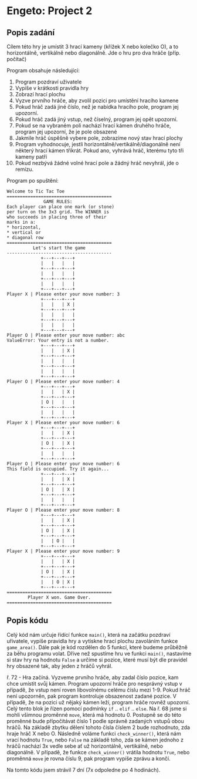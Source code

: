 Engeto: Project 2
===

Popis zadání
---
Cílem této hry je umístit 3 hrací kameny (křížek X nebo kolečko O), a to horizontálně, vertikálně nebo diagonálně. Jde o hru pro dva hráče (příp. počítač)

Program obsahuje následující:
1.  Program pozdraví uživatele
2.  Vypíše v krátkosti pravidla hry
3.  Zobrazí hrací plochu
4.  Vyzve prvního hráče, aby zvolil pozici pro umístění hracího kamene
5.  Pokud hráč zadá jiné číslo, než je nabídka hracího pole, program jej upozorní.
6.  Pokud hráč zadá jiný vstup, než číselný, program jej opět upozorní.
7.  Pokud se na vybraném poli nachází hrací kámen druhého hráče, program jej upozorní, že je pole obsazené
8.  Jakmile hráč úspěšně vybere pole, zobrazíme nový stav hrací plochy
9.  Program vyhodnocuje, jestli horizontálně/vertikálně/diagonálně není některý hrací kámen tříkrát. Pokud ano, vyhrává hráč, kterému tyto tři kameny patří
10. Pokud nezbývá žádné volné hrací pole a žádný hráč nevyhrál, jde o remízu.

Program po spuštění:

```
Welcome to Tic Tac Toe
========================================
              GAME RULES:               
Each player can place one mark (or stone)
per turn on the 3x3 grid. The WINNER is
who succeeds in placing three of their
marks in a:
* horizontal,
* vertical or
* diagonal row
========================================
          Let's start the game          
----------------------------------------
             +---+---+---+              
             |   |   |   |              
             +---+---+---+              
             |   |   |   |              
             +---+---+---+              
             |   |   |   |              
             +---+---+---+              
Player X | Please enter your move number: 3
             +---+---+---+              
             |   |   | X |              
             +---+---+---+              
             |   |   |   |              
             +---+---+---+              
             |   |   |   |              
             +---+---+---+              
Player O | Please enter your move number: abc
ValueError: Your entry is not a number.
             +---+---+---+              
             |   |   | X |              
             +---+---+---+              
             |   |   |   |              
             +---+---+---+              
             |   |   |   |              
             +---+---+---+              
Player O | Please enter your move number: 4
             +---+---+---+              
             |   |   | X |              
             +---+---+---+              
             | O |   |   |              
             +---+---+---+              
             |   |   |   |              
             +---+---+---+              
Player X | Please enter your move number: 6
             +---+---+---+              
             |   |   | X |              
             +---+---+---+              
             | O |   | X |              
             +---+---+---+              
             |   |   |   |              
             +---+---+---+              
Player O | Please enter your move number: 6
This field is occupied. Try it again...
             +---+---+---+              
             |   |   | X |              
             +---+---+---+              
             | O |   | X |              
             +---+---+---+              
             |   |   |   |              
             +---+---+---+              
Player O | Please enter your move number: 8
             +---+---+---+              
             |   |   | X |              
             +---+---+---+              
             | O |   | X |              
             +---+---+---+              
             |   | O |   |              
             +---+---+---+              
Player X | Please enter your move number: 9
             +---+---+---+              
             |   |   | X |              
             +---+---+---+              
             | O |   | X |              
             +---+---+---+              
             |   | O | X |              
             +---+---+---+              
========================================
        Player X won. Game Over.        
========================================
```

Popis kódu
---

Celý kód nám určuje řídící funkce ```main()```, která na začátku pozdraví uřivatele, vypíše pravidla hry a vytiskne hrací plochu zavoláním funkce ```game_area()```. Dále pak je kód rozdělen do 5 funkcí, které budeme průběžně za běhu programu volat. Dříve než spustíme hru ve funkci ```main()```, nastavíme si stav hry na hodnotu ```False``` a určíme si pozice, které musí být dle pravidel hry obsazené tak, aby jeden z hráčů vyhrál.

ř. 72 - Hra začíná.
Vyzveme prvního hráče, aby zadal číslo pozice, kam chce umístit svůj kámen. Program upozorní hráče pro nesprávný vstup v případě, že vstup není roven libovolnému celému číslu mezi 1-9. Pokud hráč není upozorněn, pak program kontroluje obsazenost zadané pozice. V případě, že na pozici už nějaký kámen leží, program hráče rovněž upozorní. Celý tento blok je řízen pomocí podmínky ```if``` .. ```elif``` .. ```else```. Na ř. 68 jsme si mohli všimnou proměnné ```move```, která má hodnotu 0. Postupně se do této proměnné bude přípočítávat číslo 1 podle správně zadaných vstupů obou hráčů. Na základě zbytku dělení tohoto čísla číslem 2 bude rozhodnuto, zda hraje hráč X nebo O.
Následně voláme funkci ```check_winner()```, která nám vrací hodnotu ```True```, nebo ```False``` na základě toho, zda se kámen jednoho z hráčů nachází 3x vedle sebe ať už horizontálně, vertikálně, nebo diagonálně.
V případě, že funkce ```check_winner()``` vrátila hodnotu ```True```, nebo proměnná ```move``` je rovna číslu 9, pak program vypíše zprávu a končí.

Na tomto kódu jsem strávil 7 dní (7x odpoledne po 4 hodinách).
